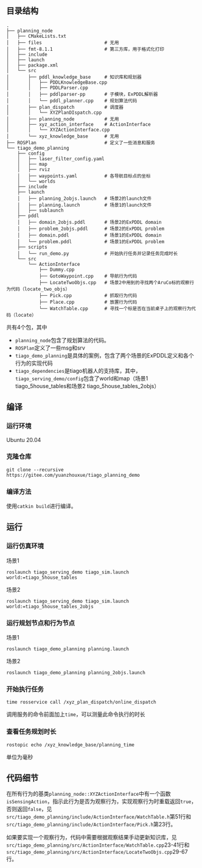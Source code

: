 ## 目录结构

```
.
├── planning_node
│   ├── CMakeLists.txt
│   ├── files                       # 无用
│   ├── fmt-8.1.1                   # 第三方库，用于格式化打印
│   ├── include
│   ├── launch
│   ├── package.xml
│   └── src
│       ├── pddl_knowledge_base     # 知识库和规划器
│       │   ├── PDDLKnowledgeBase.cpp
│       │   ├── PDDLParser.cpp
│       │   ├── pddlparser-pp       # 子模块，ExPDDL解析器
│       │   └── pddl_planner.cpp    # 规划算法代码
│       ├── plan_dispatch           # 调度器
│       │   └── XYZPlanDIspatch.cpp
│       ├── planning_node           # 无用
│       ├── xyz_action_interface    # ActionInterface
│       │   └── XYZActionInterface.cpp
│       └── xyz_knowledge_base      # 无用
├── ROSPlan                         # 定义了一些消息和服务
└── tiago_demo_planning
    ├── config
    │   ├── laser_filter_config.yaml
    │   ├── map
    │   ├── rviz
    │   ├── waypoints.yaml          # 各导航目标点的坐标
    │   └── worlds
    ├── include
    ├── launch
    │   ├── planning_2objs.launch   # 场景2的launch文件
    │   ├── planning.launch         # 场景1的launch文件
    │   ├── sublaunch
    ├── pddl
    │   ├── domain_2objs.pddl       # 场景2的ExPDDL domain
    │   ├── problem_2objs.pddl      # 场景2的ExPDDL problem
    │   ├── domain.pddl             # 场景1的ExPDDL domain
    │   └── problem.pddl            # 场景1的ExPDDL problem
    ├── scripts
    │   └── run_demo.py             # 开始执行任务并记录任务完成时长
    └── src
        └── ActionInterface
            ├── Dummy.cpp
            ├── GotoWaypoint.cpp    # 导航行为代码
            ├── LocateTwoObjs.cpp   # 场景2中用到的寻找两个AruCo标的观察行为代码（locate_two_objs）
            ├── Pick.cpp            # 抓取行为代码
            ├── Place.cpp           # 放置行为代码
            └── WatchTable.cpp      # 寻找一个标是否在当前桌子上的观察行为代码（locate）
```

共有4个包，其中
- `planning_node`包含了规划算法的代码。
- `ROSPlan`定义了一些msg和srv
- `tiago_demo_planning`是具体的案例，包含了两个场景的ExPDDL定义和各个行为的实现代码
- `tiago_dependencies`是tiago机器人的支持库，其中，`tiago_serving_demo/config`包含了world和map（场景1 tiago_5house_tables和场景2 tiago_5house_tables_2objs）

## 编译

### 运行环境
Ubuntu 20.04

### 克隆仓库

```shell
git clone --recursive https://gitee.com/yuanzhouxue/tiago_planning_demo
```

### 编译方法
使用`catkin build`进行编译。

## 运行

### 运行仿真环境
场景1
```shell
roslaunch tiago_serving_demo tiago_sim.launch world:=tiago_5house_tables
```
场景2
```shell
roslaunch tiago_serving_demo tiago_sim.launch world:=tiago_5house_tables_2objs
```

### 运行规划节点和行为节点

场景1

```shell
roslaunch tiago_demo_planning planning.launch
```

场景2

```shell
roslaunch tiago_demo_planning planning_2objs.launch
```

### 开始执行任务

```shell
time rosservice call /xyz_plan_dispatch/online_dispatch
```
调用服务的命令前面加上`time`，可以测量此命令执行的时长

### 查看任务规划时长

```shell
rostopic echo /xyz_knowledge_base/planning_time
```

单位为毫秒

## 代码细节

在所有行为的基类`planning_node::XYZActionInterface`中有一个函数`isSensingAction`，指示此行为是否为观察行为，实现观察行为时重载返回`true`，否则返回`false`，见`src/tiago_demo_planning/include/ActionInterface/WatchTable.h`第51行和`src/tiago_demo_planning/include/ActionInterface/Pick.h`第23行。

如果要实现一个观察行为，代码中需要根据观察结果手动更新知识库，见`src/tiago_demo_planning/src/ActionInterface/WatchTable.cpp`23-41行和`src/tiago_demo_planning/src/ActionInterface/LocateTwoObjs.cpp`29-67行。

